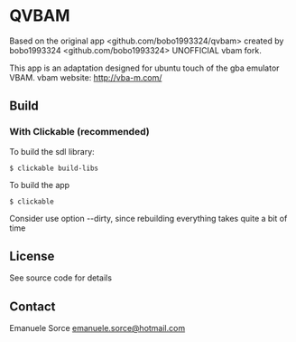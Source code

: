 # QVBAM

Based on the original app <github.com/bobo1993324/qvbam> created by bobo1993324 <github.com/bobo1993324>
UNOFFICIAL vbam fork.

This app is an adaptation designed for ubuntu touch of the gba emulator VBAM.
vbam website: http://vba-m.com/

## Build

### With Clickable (recommended)

To build the sdl library:

```$ clickable build-libs```

To build the app

```$ clickable```

Consider use option --dirty, since rebuilding everything takes quite a bit of time

## License

See source code for details

## Contact

Emanuele Sorce <emanuele.sorce@hotmail.com>
